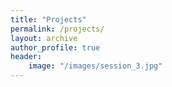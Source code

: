 ```yaml
---
title: "Projects"
permalink: /projects/
layout: archive
author_profile: true
header:
	image: "/images/session_3.jpg"
---
```

